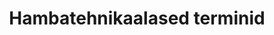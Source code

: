 ---
title: Hambatehnikaalased terminid
title_en: Dental Technique Terminology
notes: "Hambatehnikaalased terminid\r\nKokku 2165 terminit.\r\nKeeled: eesti, saksa, inglise."
notes_en: ''
category:
  - Tervis
category_en:
  - Health
resources:
  - name: hambaarst
    url: 'https://term.eki.ee/termbase/view/2765619'
    format: HTML
    interactive: 'False'
license: OTHER
update_freq: 'http://purl.org/linked-data/sdmx/2009/code#freq-A'
organization: Eesti Keele Instituut
maintainer_name: ''
maintainer_email: ''
maintainer_phone: ''
date_issued: '2020-03-28T15:31:40.908Z'
date_modified: 2020/09/28
---